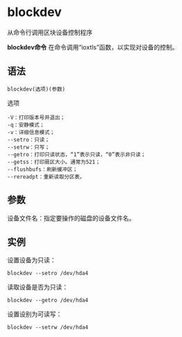 blockdev
===

从命令行调用区块设备控制程序


**blockdev命令** 在命令调用“ioxtls”函数，以实现对设备的控制。

##  语法

```
blockdev(选项)(参数)
```

选项

```
-V：打印版本号并退出；
-q：安静模式；
-v：详细信息模式；
--setro：只读；
--setrw：只写；
--getro：打印只读状态，“1”表示只读，“0”表示非只读；
--getss：打印扇区大小。通常为521；
--flushbufs：刷新缓冲区；
--rereadpt：重新读取分区表。
```

##  参数

设备文件名：指定要操作的磁盘的设备文件名。

##  实例

设置设备为只读：

```
blockdev --setro /dev/hda4
```

读取设备是否为只读：

```
blockdev --getro /dev/hda4
```

设置设别为可读写：

```
blockdev --setrw /dev/hda4
```


